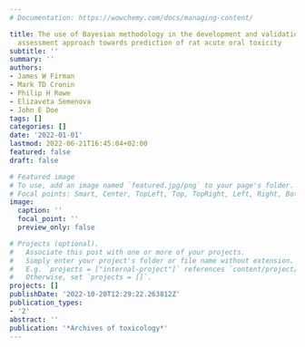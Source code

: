 ```yaml
---
# Documentation: https://wowchemy.com/docs/managing-content/

title: The use of Bayesian methodology in the development and validation of a tiered
  assessment approach towards prediction of rat acute oral toxicity
subtitle: ''
summary: ''
authors:
- James W Firman
- Mark TD Cronin
- Philip H Rowe
- Elizaveta Semenova
- John E Doe
tags: []
categories: []
date: '2022-01-01'
lastmod: 2022-06-21T16:45:04+02:00
featured: false
draft: false

# Featured image
# To use, add an image named `featured.jpg/png` to your page's folder.
# Focal points: Smart, Center, TopLeft, Top, TopRight, Left, Right, BottomLeft, Bottom, BottomRight.
image:
  caption: ''
  focal_point: ''
  preview_only: false

# Projects (optional).
#   Associate this post with one or more of your projects.
#   Simply enter your project's folder or file name without extension.
#   E.g. `projects = ["internal-project"]` references `content/project/deep-learning/index.md`.
#   Otherwise, set `projects = []`.
projects: []
publishDate: '2022-10-20T12:29:22.263812Z'
publication_types:
- '2'
abstract: ''
publication: '*Archives of toxicology*'
---
```


